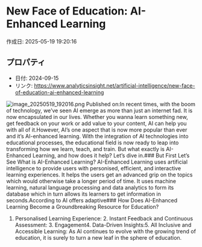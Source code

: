 # New Face of Education: AI-Enhanced Learning

作成日: 2025-05-19 19:20:16

## プロパティ

- 日付: 2024-09-15
- リンク: https://www.analyticsinsight.net/artificial-intelligence/new-face-of-education-ai-enhanced-learning

![image_20250519_192016.png](../assets/image_20250519_192016.png)
Published on:In recent times, with the boom of technology, we’ve seen AI emerge as more than just an internet fad. It is now encapsulated in our lives. Whether you wanna learn something new, get feedback on your work or add value to your content, AI can help you with all of it.However, AI’s one aspect that is now more popular than ever and it’s AI-enhanced learning. With the integration of AI technologies into educational processes, the educational field is now ready to leap into transforming how we learn, teach, and train. But what exactly is AI-Enhanced Learning, and how does it help? Let’s dive in.### But First Let’s See What is AI-Enhanced Learning?
AI-Enhanced Learning uses artificial intelligence to provide users with personised, efficient, and interactive learning experiences. It helps the users get an advanced grip on the topics which would otherwise take a longer period of time. It uses machine learning, natural language processing and data analytics to form its database which in turn allows its learners to get information in seconds.According to AI offers adaptive### How Does AI-Enhanced Learning Become a Groundbreaking Resource for Education?
1. Personalised Learning Experience: 2. Instant Feedback and Continuous Assessment: 3. Engagement4. Data-Driven Insights:5. All Inclusive and Accessible Learning: As AI continues to evolve with the growing trend of education, it is surely to turn a new leaf in the sphere of education.